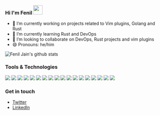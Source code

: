 ### Hi I'm Fenil <img src="https://raw.githubusercontent.com/MartinHeinz/MartinHeinz/master/wave.gif" width="30px">

- 🔭 I’m currently working on projects related to Vim plugins, Golang and Rust
- 🌱 I’m currently learning Rust and DevOps
- 👯 I’m looking to collaborate on DevOps, Rust projects and vim plugins
- 😄 Pronouns: he/him

![Fenil Jain's github stats](https://github-readme-stats.vercel.app/api?username=feniljain&theme=great-gatsby&show_icons=true)

### Tools & Technologies
![](https://img.shields.io/badge/Language-Rust-informational?style=flat&logo=rust&logoColor=white)
![](https://img.shields.io/badge/Language-Go-informational?style=flat&logo=go&logoColor=white)
![](https://img.shields.io/badge/Language-Dart-informational?style=flat&logo=dart&logoColor=white)
![](https://img.shields.io/badge/Language-Javascript-informational?style=flat&logo=javascript&logoColor=white)
![](https://img.shields.io/badge/Language-Python-informational?style=flat&logo=Python&logoColor=white)
![](https://img.shields.io/badge/Language-C-informational?style=flat&logo=C&logoColor=white)
![](https://img.shields.io/badge/Language-C++-informational?style=flat&logo=codio&logoColor=white)
![](https://img.shields.io/badge/Language-Lua-informational?style=flat&logo=lua&logoColor=white)
![](https://img.shields.io/badge/Framework-Flutter-informational?style=flat&logo=flutter&logoColor=white&color=41cd52)
![](https://img.shields.io/badge/Framework-React.js-informational?style=flat&logo=react.js&logoColor=white&color=41cd52)
![](https://img.shields.io/badge/Framework-Next.js-informational?style=flat&logo=next.js&logoColor=white&color=41cd52)
![](https://img.shields.io/badge/Database-SQL-informational?style=flat&logo=postgres&logoColor=white&color=4479a1)
![](https://img.shields.io/badge/Database-Mongo-informational?style=flat&logo=mongo&logoColor=white&color=4479a1)
![](https://img.shields.io/badge/OS-Linux-informational?style=flat&logo=Linux&logoColor=white&color=fcc624)
![](https://img.shields.io/badge/Platform-Github-informational?style=flat&logo=github&logoColor=white&color=181717)
![](https://img.shields.io/badge/Editor-Neovim-informational?style=flat&logo=neovim&logoColor=white&color=57a143)
![](https://img.shields.io/badge/Tool-Docker-informational?style=flat&logo=docker&logoColor=white&color=2493ed)
![](https://img.shields.io/badge/Tool-Kubernetes-informational?style=flat&logo=kubernetes&logoColor=white&color=2493ed)

### Get in touch

- [Twitter](https://twitter.com/FenilJain7)
- [LinkedIn](https://www.linkedin.com/in/fenil-jain-b3711117b/)

<!---
[![Top Langs](https://github-readme-stats.vercel.app/api/top-langs/?username=feniljain&theme=great-gatsby&show_icons=true)](https://github.com/feniljain/github-readme-stats)
---!>
